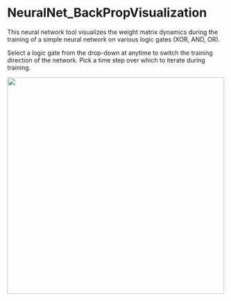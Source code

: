 # NeuralNet_BackPropVisualization
This neural network tool visualizes the weight matrix dynamics during the training of a simple neural network on various logic gates (XOR, AND, OR).

Select a logic gate from the drop-down at anytime to switch the training direction of the network. Pick a time step over which to iterate during training. 

<img src="resources/back.png" width=500></img>
